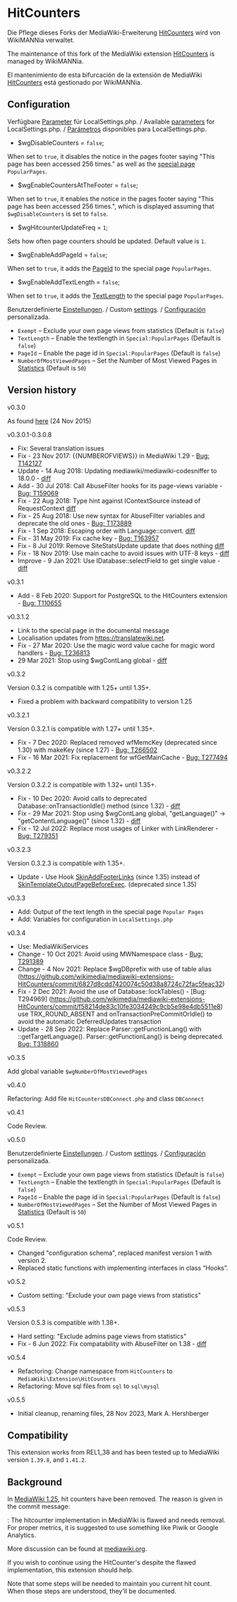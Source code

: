 # HitCounters

Die Pflege dieses Forks der MediaWiki-Erweiterung [HitCounters](https://www.mediawiki.org/wiki/Extension:HitCounters/de) wird von WikiMANNia verwaltet.

The maintenance of this fork of the MediaWiki extension [HitCounters](https://www.mediawiki.org/wiki/Extension:HitCounters) is managed by WikiMANNia.

El mantenimiento de esta bifurcación de la extensión de MediaWiki [HitCounters](https://www.mediawiki.org/wiki/Extension:HitCounters/es) está gestionado por WikiMANNia.

## Configuration

Verfügbare [Parameter](https://www.mediawiki.org/wiki/Template:Extension#parameters/de) für LocalSettings.php. / Available [parameters](https://www.mediawiki.org/wiki/Template:Extension#parameters) for LocalSettings.php. / [Parámetros](https://www.mediawiki.org/wiki/Template:Extension#parameters/es) disponibles para LocalSettings.php.

* $wgDisableCounters = `false`;

When set to `true`, it disables the notice in the pages footer saying "This page has been accessed 256 times." as well as the [special page](https://www.mediawiki.org/wiki/Manual:Special_pages) `PopularPages`.

* $wgEnableCountersAtTheFooter = `false`;

When set to `true`, it enables the notice in the pages footer saying "This page has been accessed 256 times.", which is displayed assuming that `$wgDisableCounters` is set to `false`.

* $wgHitcounterUpdateFreq = `1`;

Sets how often page counters should be updated. Default value is `1`.

* $wgEnableAddPageId = `false`;

When set to `true`, it adds the [PageId](https://www.mediawiki.org/wiki/Help:Page_ID) to the special page `PopularPages`.

* $wgEnableAddTextLength = `false`;

When set to `true`, it adds the [TextLength](https://www.mediawiki.org/wiki/Manual:Page_table#page_len) to the special page `PopularPages`.

Benutzerdefinierte [Einstellungen](https://www.mediawiki.org/wiki/Help:Preferences/de). / Custom [settings](https://www.mediawiki.org/wiki/Help:Preferences). / [Configuración](https://www.mediawiki.org/wiki/Help:Preferences/es) personalizada.
* `Exempt`                             – Exclude your own page views from statistics (Default is `false`)
* `TextLength`                         – Enable the textlength in `Special:PopularPages` (Default is `false`)
* `PageId`                             – Enable the page id in `Special:PopularPages` (Default is `false`)
* `NumberOfMostViewedPages`            – Set the Number of Most Viewed Pages in [Statistics](https://www.mediawiki.org/wiki/Special:Statistics) (Default is `50`)

## Version history

v0.3.0

As found [here](https://github.com/wikimedia/mediawiki-extensions-HitCounters/releases/tag/0.3) (24 Nov 2015)

v0.3.0.1-0.3.0.8

- Fix: Several translation issues
- Fix - 23 Nov 2017: {{NUMBEROFVIEWS}} in MediaWiki 1.29 - [Bug: T142127](https://github.com/wikimedia/mediawiki-extensions-HitCounters/commit/213b2c6e40b5ef332381c82655d3ce227ace5c71)
- Update - 14 Aug 2018: Updating mediawiki/mediawiki-codesniffer to 18.0.0 - [diff](https://github.com/wikimedia/mediawiki-extensions-HitCounters/commit/822140f6d96974f5051449837e7f46a771d5f6a5#diff-df7ea4e51a49240fd52f0adb1b2ad9b2e2c8af3ee6a843defd40fd270e69595b)
- Add - 30 Jul 2018: Call AbuseFilter hooks for its page-views variable - [Bug: T159069](https://github.com/wikimedia/mediawiki-extensions-HitCounters/commit/33adf8a130cb72e3c9c246bb0139adbc62527df7)
- Fix - 22 Aug 2018: Type hint against IContextSource instead of RequestContext [diff](https://github.com/wikimedia/mediawiki-extensions-HitCounters/commit/c0afb68eb2704e55508f1d0771432e0400a50dbd)
- Fix - 25 Aug 2018: Use new syntax for AbuseFilter variables and deprecate the old ones - [Bug: T173889](https://github.com/wikimedia/mediawiki-extensions-HitCounters/commit/a3fc5c057960d3229591dd8139d3d76cfd284604)
- Fix -  1 Sep 2018: Escaping order with Language::convert. [diff](https://github.com/wikimedia/mediawiki-extensions-HitCounters/commit/3befcbb027f12017195bd1cea373d984bd171bd5)
- Fix - 31 May 2019: Fix cache key - [Bug: T163957](https://github.com/wikimedia/mediawiki-extensions-HitCounters/commit/04c68575651b6899bf4029934a0a9017305be6a5)
- Fix -  8 Jul 2019: Remove SiteStatsUpdate update that does nothing [diff](https://github.com/wikimedia/mediawiki-extensions-HitCounters/commit/c1634b1f32cce89b908c01e074673e72b356a033)
- Fix - 18 Nov 2019: Use main cache to avoid issues with UTF-8 keys - [diff](https://github.com/wikimedia/mediawiki-extensions-HitCounters/commit/dcba24835d67d9260d11b7fb8d0a9a90de9eff16)
- Improve - 9 Jan 2021: Use IDatabase::selectField to get single value - [diff](https://github.com/wikimedia/mediawiki-extensions-HitCounters/commit/839568dfdf3eb0d4a15f5f00e90a53ca91285639)

v0.3.1

- Add -  8 Feb 2020: Support for PostgreSQL to the HitCounters extension - [Bug: T110655](https://github.com/wikimedia/mediawiki-extensions-HitCounters/commit/ac04330d4d416dab505f19b0766a0c8ec367034d)

v0.3.1.2

- Link to the special page in the documental message
- Localisation updates from https://translatewiki.net.
- Fix - 27 Mar 2020: Use the magic word value cache for magic word handlers - [Bug: T236813](https://github.com/wikimedia/mediawiki-extensions-HitCounters/commit/564f55661b8a44a4cf5a681078d2c4f95d2a2426)
- 29 Mar 2021: Stop using $wgContLang global - [diff](https://github.com/wikimedia/mediawiki-extensions-HitCounters/commit/35624f0b2d75f1896e38a81aeb77c696d87a2c0b)

v0.3.2

Version 0.3.2 is compatible with 1.25+ until 1.35+.

- Fixed a problem with backward compatibility to version 1.25

v0.3.2.1

Version 0.3.2.1 is compatible with 1.27+ until 1.35+.

- Fix -  7 Dec 2020: Replaced removed wfMemcKey (deprecated since 1.30) with makeKey (since 1.27) - [Bug: T266502](https://github.com/wikimedia/mediawiki-extensions-HitCounters/commit/d31e0b8fe417bea31275c8be47b54a6adc6c75cc)
- Fix - 16 Mar 2021: Fix replacement for wfGetMainCache - [Bug: T277494](https://github.com/wikimedia/mediawiki-extensions-HitCounters/commit/c4c98d3dea5887fd49b72a22ded7c54fade49a60)

v0.3.2.2

Version 0.3.2.2 is compatible with 1.32+ until 1.35+.

- Fix - 10 Dec 2020: Avoid calls to deprecated Database::onTransactionIdle() method (since 1.32) - [diff](https://github.com/wikimedia/mediawiki-extensions-HitCounters/commit/ba48ca56e9a271eeb14dd55a83dce8cd5e4e52ac)
- Fix - 29 Mar 2021: Stop using $wgContLang global, "getLanguage()" -> "getContentLanguage()" (since 1.32) - [diff](https://github.com/wikimedia/mediawiki-extensions-HitCounters/commit/35624f0b2d75f1896e38a81aeb77c696d87a2c0b)
- Fix - 12 Jul 2022: Replace most usages of Linker with LinkRenderer - [Bug: T279351](https://github.com/wikimedia/mediawiki-extensions-HitCounters/commit/6b3438c4ea33fa817097e6aeb44fc34c4a26f83b)

v0.3.2.3

Version 0.3.2.3 is compatible with 1.35+.

- Update - Use Hook [SkinAddFooterLinks](https://www.mediawiki.org/wiki/Manual:Hooks/SkinAddFooterLinks) (since 1.35) instead of [SkinTemplateOutputPageBeforeExec](https://www.mediawiki.org/wiki/Manual:Hooks/SkinTemplateOutputPageBeforeExec). (deprecated since 1.35)

v0.3.3

- Add: Output of the text length in the special page `Popular Pages`
- Add: Variables for configuration in `LocalSettings.php`

v0.3.4

- Use: MediaWikiServices
- Change - 10 Oct 2021: Avoid using MWNamespace class - [Bug: T291389](https://github.com/wikimedia/mediawiki-extensions-HitCounters/commit/d0f37b82b53368fc2bb50c2ff3ce29ba0b3b4cbc)
- Change -  4 Nov 2021: Replace $wgDBprefix with use of table alias (https://github.com/wikimedia/mediawiki-extensions-HitCounters/commit/6827d8cdd7420074c50d38a8724c72fac5feac32)
- Fix -  2 Dec 2021: Avoid the use of Database::lockTables() - [Bug: T294969] (https://github.com/wikimedia/mediawiki-extensions-HitCounters/commit/f58214de83c10fe3034249c9cb5e98e4db5511e8)
  use TRX_ROUND_ABSENT and onTransactionPreCommitOrIdle() to avoid the automatic DeferredUpdates transaction
- Update - 28 Sep 2022: Replace Parser::getFunctionLang() with ::getTargetLanguage(). Parser::getFunctionLang() is being deprecated. [Bug: T318860](https://github.com/wikimedia/mediawiki-extensions-HitCounters/commit/9af63d30b535efd4bc181736adee53dc70e53a3a)

v0.3.5

Add global variable `$wgNumberOfMostViewedPages`

v0.4.0

Refactoring: Add file `HitCountersDBConnect.php` and class `DBConnect`

v0.4.1

Code Review.

v0.5.0

Benutzerdefinierte [Einstellungen](https://www.mediawiki.org/wiki/Help:Preferences/de). / Custom [settings](https://www.mediawiki.org/wiki/Help:Preferences). / [Configuración](https://www.mediawiki.org/wiki/Help:Preferences/es) personalizada.
* `Exempt`                             – Exclude your own page views from statistics (Default is `false`)
* `TextLength`                         – Enable the textlength in `Special:PopularPages` (Default is `false`)
* `PageId`                             – Enable the page id in `Special:PopularPages` (Default is `false`)
* `NumberOfMostViewedPages`            – Set the Number of Most Viewed Pages in [Statistics](https://www.mediawiki.org/wiki/Special:Statistics) (Default is `50`)

v0.5.1

Code Review.

- Changed "configuration schema", replaced manifest version 1 with version 2.
- Replaced static functions with implementing interfaces in class “Hooks”.

v0.5.2

- Custom setting: "Exclude your own page views from statistics"

v0.5.3

Version 0.5.3 is compatible with 1.38+.

- Hard setting: "Exclude admins page views from statistics"
- Fix - 6 Jun 2022: Fix compatability with AbuseFilter on 1.38 - [diff](https://github.com/wikimedia/mediawiki-extensions-HitCounters/commit/e93a7938f6b069e43a1b5847f0f0313fb44748cd)

v0.5.4

- Refactoring: Change namespace from `HitCounters` to `MediaWiki\Extension\HitCounters`
- Refactoring: Move sql files from `sql` to `sql\mysql`

v0.5.5

- Initial cleanup, renaming files, 28 Nov 2023, Mark A. Hershberger

## Compatibility

This extension works from REL1_38 and has been tested up to MediaWiki version `1.39.8`, and `1.41.2`.

## Background

In [MediaWiki 1.25](https://gerrit.wikimedia.org/r/150699/), hit counters have been removed.  The reason is given in the commit message:

: The hitcounter implementation in MediaWiki is flawed and needs removal. For proper metrics, it is suggested to use something like Piwik or Google Analytics.

More discussion can be found at [mediawiki.org](https://www.mediawiki.org/wiki/RFC/Removing_hit_counters_from_MediaWiki_core).

If you wish to continue using the HitCounter's despite the flawed implementation, this extension should help.

Note that some steps will be needed to maintain you current hit count.  When those steps are understood, they'll be documented.
